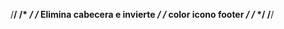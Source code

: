 /********************************************/
/*                                          */
/*      Elimina cabecera e invierte         */
/*           color icono footer             */
/*                                          */
/********************************************/ 
